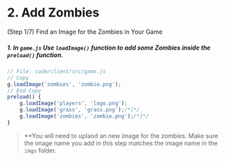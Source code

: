 # 2. Add Zombies
(Step 1/7) Find an Image for the Zombies in Your Game

##### 1. In `game.js` Use `loadImage()` function to add some Zombies inside the `preload()` function.

``` javascript
// File: code/client/src/game.js
// Copy
g.loadImage('zombies', 'zombie.png');
// End Copy
preload() {
	g.loadImage('players', 'logo.png');
	g.loadImage('grass', 'grass.png');/*[*/
	g.loadImage('zombies', 'zombie.png');/*]*/
}
```

> **You will need to uplaod an new image for the zombies. Make sure the image name you add in this step matches the image name in the `imgs` folder.